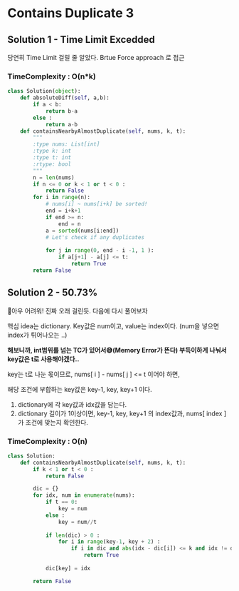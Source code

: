 # Contains Duplicate 3

## Solution 1 - Time Limit Excedded

당연히 Time Limit 걸릴 줄 알았다. Brtue Force approach 로 접근 

### TimeComplexity : O(n*k)

```python
class Solution(object):
    def absoluteDiff(self, a,b):
        if a < b:
            return b-a
        else :
            return a-b
    def containsNearbyAlmostDuplicate(self, nums, k, t):
        """
        :type nums: List[int]
        :type k: int
        :type t: int
        :rtype: bool
        """
        n = len(nums)
        if n <= 0 or k < 1 or t < 0 :
            return False
        for i in range(n):
            # nums[i] ~ nums[i+k] be sorted!
            end = i+k+1
            if end >= n:
                end = n
            a = sorted(nums[i:end])
            # Let's check if any duplicates
            
            for j in range(0, end - i -1, 1 ):
                if a[j+1] - a[j] <= t:
                    return True
        return False
```

## Solution 2 - 50.73%

😤아우 어려워! 진짜 오래 걸린듯. 다음에 다시 풀어보자

핵심 idea는 dictionary. Key값은 num이고, value는 index이다. (num을 넣으면 index가 튀어나오는 ..)

**해보니까, int범위를 넘는 TC가 있어서😅(Memory Error가 뜬다) 부득이하게 나눠서 key값은 t로 사용해야겠다..**

key는 t로 나눈 몫이므로, nums[ i ] - nums[ j ] <= t 이어야 하면, 

해당 조건에 부합하는 key값은 key-1, key, key+1 이다. 

1. dictionary에 각 key값과 idx값을 담는다.
1. dictionary 길이가 1이상이면, key-1, key, key+1 의 index값과, nums[ index ]가 조건에 맞는지 확인한다.


### TimeComplexity : O(n)

```python
class Solution:
    def containsNearbyAlmostDuplicate(self, nums, k, t):
        if k < 1 or t < 0 :
            return False

        dic = {}
        for idx, num in enumerate(nums):
            if t == 0:
                key = num
            else : 
                key = num//t
                
            if len(dic) > 0 :
                for i in range(key-1, key + 2) :
                    if i in dic and abs(idx - dic[i]) <= k and idx != dic[i] and abs(nums[dic[i]] - num) <= t:
                        return True
            
            dic[key] = idx

        return False
```
